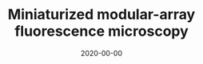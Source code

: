 ---
title: "Miniaturized modular-array fluorescence microscopy"
collection: publications
permalink: /publication/2020_Son_Biomedical_Optics_Express
date: 2020-00-00
venue: 'Biomedical Optics Express'
DOI: 'nan'
---